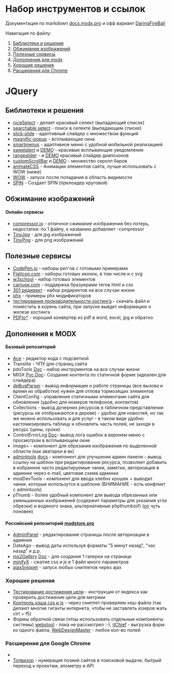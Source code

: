 # Набор инструментов и ссылок
Документация по markdown [docs.modx.pro](https://docs.modx.pro/) и офф вариант [DaringFireBall](https://daringfireball.net/projects/markdown/)

Навигация по файлу:

1. [Библиотеки и решения](https://github.com/seotut/intrument-seotut/blob/master/README.md#%D0%91%D0%B8%D0%B1%D0%BB%D0%B8%D0%BE%D1%82%D0%B5%D0%BA%D0%B8-%D0%B8-%D1%80%D0%B5%D1%88%D0%B5%D0%BD%D0%B8%D1%8F)
2. [Обжимание изображений](https://github.com/seotut/intrument-seotut/blob/master/README.md#%D0%9E%D0%B1%D0%B6%D0%B8%D0%BC%D0%B0%D0%BD%D0%B8%D0%B5-%D0%B8%D0%B7%D0%BE%D0%B1%D1%80%D0%B0%D0%B6%D0%B5%D0%BD%D0%B8%D0%B9)
3. [Полезные сервисы](https://github.com/seotut/intrument-seotut/blob/master/README.md#%D0%9F%D0%BE%D0%BB%D0%B5%D0%B7%D0%BD%D1%8B%D0%B5-%D1%81%D0%B5%D1%80%D0%B2%D0%B8%D1%81%D1%8B)
4. [Дополнения для modx](https://github.com/seotut/intrument-seotut/blob/master/README.md#%D0%94%D0%BE%D0%BF%D0%BE%D0%BB%D0%BD%D0%B5%D0%BD%D0%B8%D1%8F-%D0%BA-modx)
5. [Хорошие решения](https://github.com/seotut/intrument-seotut/blob/master/README.md#%D0%A5%D0%BE%D1%80%D0%BE%D1%88%D0%B8%D0%B5-%D1%80%D0%B5%D1%88%D0%B5%D0%BD%D0%B8%D1%8F)
6. [Расширения для Chrome](https://github.com/seotut/intrument-seotut/blob/master/README.md#%D0%A0%D0%B0%D1%81%D1%88%D0%B8%D1%80%D0%B5%D0%BD%D0%B8%D1%8F-%D0%B4%D0%BB%D1%8F-google-chrome)

# JQuery
## Библиотеки и решения
* [niceSelect](http://hernansartorio.com/jquery-nice-select/) - делает красивый селект (выпадающий список)
* [searchable select](https://www.jqueryscript.net/form/jQuery-Plugin-For-Custom-Searchable-Select-List-Customselect.html) - поиск в селекте (выпадающем списке) 
* [slick-slide](http://kenwheeler.github.io/slick/) - адаптивный слайдер с множеством функций
* [magnific-popup](http://dimsemenov.com/plugins/magnific-popup/) - всплывающие окна
* [smartmenus](https://www.smartmenus.org/about/themes/) - адаптивное меню с удобной мобильной реализацией
* [sweetalert](https://github.com/t4t5/sweetalert) и [DEMO](https://sweetalert.js.org/) - красивые всплывающие уведомления
* [rangeslider](http://ionden.com/a/plugins/ion.rangeslider/) - и [DEMO](http://ionden.com/a/plugins/ion.rangeSlider/demo.html) красивый слайдер диапозонов
* [customScrollBar](https://github.com/malihu/malihu-custom-scrollbar-plugin) и [DEMO](http://manos.malihu.gr/repository/custom-scrollbar/demo/examples/complete_examples.html) - множество скролл баров
* [animateCSS](https://github.com/daneden/animate.css) - Анимации элементов сайта, лучше использовать с WOW (ниже)
* [WOW](https://github.com/matthieua/WOW) - запуск после попадания в область видимости
* [SPIN](http://spin.js.org/) - Создает SPIN (прелоадер круговой)
## Обжимание изображений
#### Онлайн сервисы
* [compressor.io](https://compressor.io/compress) - отличное сжимание изображения без потерь, недостатки: по 1 файлу, к названию добавляет -compressor
* [TinyJpg](https://tinyjpg.com/) - для jpg изображений
* [TinyPng](https://tinypng.com/) - для png изображений
## Полезные сервисы
* [CodePen.io](https://codepen.io/) - наборы pen'ов с готовыми примерами
* [FlatIcon.com](https://www.flaticon.com/) - наборы готовых иконок, в том числе и с svg
* [w3school](https://www.w3schools.com/howto/default.asp) - набор готовых элементов
* [caniuse.com](https://caniuse.com/) - поддержка бразуерами тегов html и css
* [301 редирект](https://web-optimizator.com/301-redirekt-htaccess/) - набор редиректов на все случаи жизни
* [phx](https://gaserge.ru/blog/modx-revolution/filtryi-phx-(-modifikatoryi-)-v-modx-revo.html) - примеры phx модификаторов
* [тестирование производительности хостинга](https://tools.lite.company/performance/) - скачать файл и поместить в корень сайта, при запуске вывдет информацию о железе хостинга
* [PDFto*](https://smallpdf.com/ru/pdf-to-word) - хороший конвертер из pdf в word, excel, jpg и обратно
## Дополнения к MODX
#### Базовый репозиторий
* [Ace](https://modstore.pro/packages/content/ace) - редактор кода с подсветкой
* Translite - ЧПУ для страниц сайта
* pdoTools [Doc](https://docs.modx.pro/components/pdotools/) - набор инструментов на все случаи жизни
* MIGX [Рус Doc](https://webstool.ru/documentation-migx-russian.html)- Создание контента по статичной форме (идеален для слайдера)
* [deBugParser](https://docs.modx.pro/components/debugparser) - вывод информации о работе страницы (все вызова и время их обработки) нужен для отлова тормозящих элементов 
* ClientConfig - управление статичными элементами сайта для обновления (удобно для номеров телефонов, контактов)
* Collections - вывод дочерних ресурсов в табличном представлении (ресурсы не отображаются в дереве) - удобно для новостей, но так же можно использовать и для услуг - в таком виде удобно кастомизировать таблицу и обновлять часть полей, не заходя в ресурс (цены, сроки)
* ControlErrorLog [Doc](https://modzone.ru/documentation/controlerrorlog.html)- вывод лога ошибок в верхнем меню с просмотром в всплывающем окне
* image+ - компонент для обрезания изображения по выделенной области (как аватарки в вк)
* [admintools](https://modstore.pro/packages/utilities/admintools) [docs](https://modzone.ru/documentation/admintools.html) - компонент для улучшения админ панели - вывод ссылку на шаблон при редактировании ресурса, позволяет добавить в избранное часто редактируемые чанки, заметки, авторизация в админке через e-mail, цветовая схема админки
* modDevTools - компонент для ввода хлебнх крошек + выводит чанки, которые использутся в шаблоне (ВНИМАНИЕ - есть конфликт с admintools)
* pThumb - более удобный компонент для вывода обрезанных или уменьшенных изображений (содержит параметры для указания угла обрезки) и водяного знака, альтернативные phpthumb(of) ([on](https://modstore.pro/packages/photos-and-files/phpthumbon) чуть поновее)
#### Российский репозиторий [modstore.pro](https://modstore.pro/)
* [AdminPanel](https://modstore.pro/packages/utilities/adminpanel) - редактирование страницы после авторизации в админке
* DateAgo - вывод даты используя форматы "5 минут назад", "час назад" и д.р.
* [ms2Gallery](https://modstore.pro/packages/photos-and-files/ms2gallery) [Doc](https://docs.modx.pro/components/ms2gallery/) - для создания 1 галереи на странице
* [minifyX](https://modstore.pro/packages/utilities/minifyx) - сжатие css и js в 1 файл много параметров
* [ajaxSnippet](https://modstore.pro/packages/utilities/ajaxsnippet) - запуск любых сниппетов через ajax
### Хорошие решения
* [Тестирование достижения цели](https://yandex.ru/support/metrika/reports/add-goals.html#check-goal) - инструкция от яндекса как проверить достижение цели для метрики
* [Контроль кэша css и js](https://webstool.ru/kak-kontrolirovat-kesh-css-i-skriptov.html) - через сниппет проверяем хеш-файла (так делают многие гиганты интернета, чтобы не заставлять юзеров жать ctrl + f5)
* Формы обратной связи (чтоы использовать отдельные компоненты системы) [webstool](https://webstool.ru/feedbackform.html) - пока не рассмотрел :-), [itChief](https://itchief.ru/lessons/php/pop-up-feedback-form#comment-5306) - выгрузка форм из одного файла, [WebDesignMaster](https://webdesign-master.ru/blog/tools/578.html) - любое кол-во полей
### Расширения для Google Chrome
* 
* [Топвизор](Топвизор) - нумерация позиий сайтов в поисковой выдаче, бытрый переход к проектам, апометру и API
